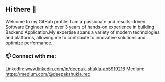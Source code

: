 ## Hi there 👋


Welcome to my GitHub profile! I am a passionate and results-driven Software Engineer with over 3 years of hands-on experience in building
Backend Application.My expertise spans a variety of modern technologies and platforms, allowing me to contribute to innovative solutions 
and optimize performance.

### 📫 Connect with me:
LinkedIn: www.linkedin.com/in/deepak-shukla-ab5919216
Medium: https://medium.com/@deepakshukla.rec
